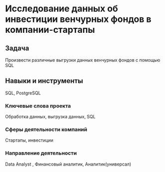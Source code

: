 # Исследование данных об инвестиции венчурных фондов в компании-стартапы 

## Задача
Произвести различные выгрузки данных венчурных фондов с помощью SQL 

## Навыки и инструменты
SQL, PostgreSQL

### Ключевые слова проекта
Обработка данных, выгрузка данных, SQL

### Сферы деятельности компаний
Стартапы, инвестиции

### Направление деятельности
Data Analyst , Финансовый аналитик, Аналитик(универсал)
